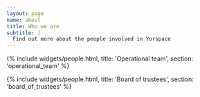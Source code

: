 ```yaml
---
layout: page
name: about
title: Who we are
subtitle: |
  Find out more about the people involved in Yorspace
---
```


{% include widgets/people.html, title: 'Operational team', section: 'operational_team' %}

{% include widgets/people.html, title: 'Board of trustees', section: 'board_of_trustees' %}

